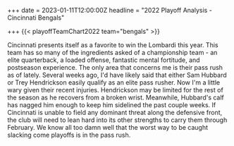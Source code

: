 +++
date = 2023-01-11T12:00:00Z
headline = "2022 Playoff Analysis - Cincinnati Bengals"

+++
{{< playoffTeamChart2022 team="bengals" >}}

Cincinnati presents itself as a favorite to win the Lombardi this year. This team has so many of the ingredients asked of a championship team - an elite quarterback, a loaded offense, fantastic mental fortitude, and postseason experience. The only area that concerns me is their pass rush as of lately. Several weeks ago, I'd have likely said that either Sam Hubbard or Trey Hendrickson easily qualify as an elite pass rusher. Now I'm a little wary given their recent injuries. Hendrickson may be limited for the rest of the season as he recovers from a broken wrist. Meanwhile, Hubbard's calf has nagged him enough to keep him sidelined the past couple weeks. If Cincinnati is unable to field any dominant threat along the defensive front, the club will need to lean hard into its other strengths to carry them through February. We know all too damn well that the worst way to be caught slacking come playoffs is in the pass rush. 